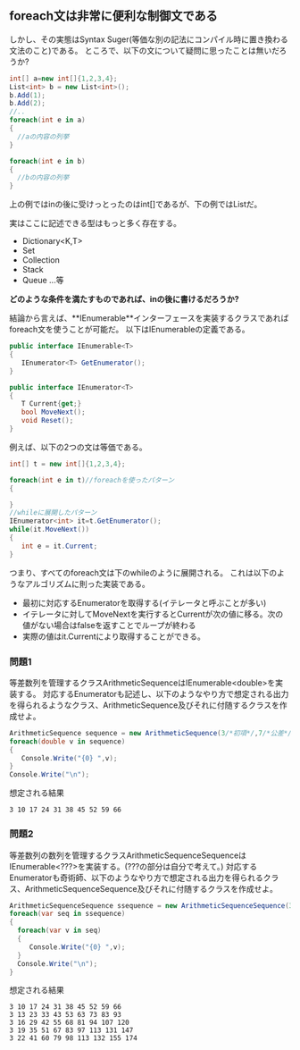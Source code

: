 ## foreach文は非常に便利な制御文である
しかし、その実態はSyntax Suger(等価な別の記法にコンパイル時に置き換わる文法のこと)である。
ところで、以下の文について疑問に思ったことは無いだろうか?

```csharp
int[] a=new int[]{1,2,3,4};
List<int> b = new List<int>();
b.Add(1);
b.Add(2);
//..
foreach(int e in a)
{
  //aの内容の列挙
}

foreach(int e in b)
{
  //bの内容の列挙
}
```

上の例ではinの後に受けっとったのはint[]であるが、下の例ではList<int>だ。

実はここに記述できる型はもっと多く存在する。

* Dictionary<K,T>
* Set<T>
* Collection<T>
* Stack<T>
* Queue<T>
...等

**どのような条件を満たすものであれば、inの後に書けるだろうか?**

結論から言えば、**IEnumerable<T>**インターフェースを実装するクラスであればforeach文を使うことが可能だ。
以下はIEnumerable<T>の定義である。
```csharp
public interface IEnumerable<T>
{
   IEnumerator<T> GetEnumerator();
}

public interface IEnumerator<T>
{
   T Current{get;}
   bool MoveNext();
   void Reset();
}
```

例えば、以下の2つの文は等価である。
```csharp
int[] t = new int[]{1,2,3,4};

foreach(int e in t)//foreachを使ったパターン
{

}
//whileに展開したパターン
IEnumerator<int> it=t.GetEnumerator();
while(it.MoveNext())
{
   int e = it.Current;
}
```

つまり、すべてのforeach文は下のwhileのように展開される。
これは以下のようなアルゴリズムに則った実装である。
* 最初に対応するEnumeratorを取得する(イテレータと呼ぶことが多い)
* イテレータに対してMoveNextを実行するとCurrentが次の値に移る。次の値がない場合はfalseを返すことでループが終わる
* 実際の値はit.Currentにより取得することができる。

### 問題1
等差数列を管理するクラスArithmeticSequenceはIEnumerable&lt;double&gt;を実装する。
対応するEnumeratorも記述し、以下のようなやり方で想定される出力を得られるようなクラス、ArithmeticSequence及びそれに付随するクラスを作成せよ。

```csharp
ArithmeticSequence sequence = new ArithmeticSequence(3/*初項*/,7/*公差*/,10/*列挙数*/);
foreach(double v in sequence)
{
   Console.Write("{0} ",v);
}
Console.Write("\n");
``` 
想定される結果
```
3 10 17 24 31 38 45 52 59 66
```

### 問題2
等差数列の数列を管理するクラスArithmeticSequenceSequenceはIEnumerable&lt;???&gt;を実装する。(???の部分は自分で考えて。)
対応するEnumeratorも奇術師、以下のようなやり方で想定される出力を得られるクラス、ArithmeticSequenceSequence及びそれに付随するクラスを作成せよ。

```csharp
ArithmeticSequenceSequence ssequence = new ArithmeticSequenceSequence(3/*初項(共通)*/,7/*初公差*/,3/*交差比*/,10/*列挙数(列)*/,5/*列挙数(行)*/);
foreach(var seq in ssequence)
{
  foreach(var v in seq)
  {
     Console.Write("{0} ",v);
  }
  Console.Write("\n");
}
```
想定される結果
```
3 10 17 24 31 38 45 52 59 66
3 13 23 33 43 53 63 73 83 93
3 16 29 42 55 68 81 94 107 120
3 19 35 51 67 83 97 113 131 147
3 22 41 60 79 98 113 132 155 174
```
